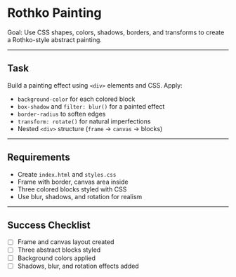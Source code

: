 # Rothko Painting

Goal: Use CSS shapes, colors, shadows, borders, and transforms to create a Rothko-style abstract painting.

---

## Task
Build a painting effect using `<div>` elements and CSS. Apply:
- `background-color` for each colored block  
- `box-shadow` and `filter: blur()` for a painted effect  
- `border-radius` to soften edges  
- `transform: rotate()` for natural imperfections  
- Nested `<div>` structure (`frame` → `canvas` → blocks)  

---

## Requirements
- Create `index.html` and `styles.css`  
- Frame with border, canvas area inside  
- Three colored blocks styled with CSS  
- Use blur, shadows, and rotation for realism  

---

## Success Checklist
- [ ] Frame and canvas layout created  
- [ ] Three abstract blocks styled  
- [ ] Background colors applied  
- [ ] Shadows, blur, and rotation effects added  

